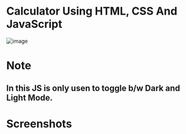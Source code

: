 # Calculator Using HTML, CSS And JavaScript

![image](https://user-images.githubusercontent.com/72864817/173788759-01277117-a6cd-4208-8c03-9021bc0a0240.png)

# Note

## In this JS is only usen to toggle b/w Dark and Light Mode.

# Screenshots




